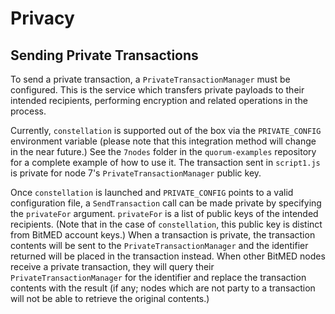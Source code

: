 
# Privacy

## Sending Private Transactions

To send a private transaction, a `PrivateTransactionManager` must be configured. This is the
service which transfers private payloads to their intended recipients, performing
encryption and related operations in the process.

Currently, `constellation` is supported out of the box via the `PRIVATE_CONFIG` environment
variable (please note that this integration method will change in the near future.) See the
`7nodes` folder in the `quorum-examples` repository for a complete example of how to use it.
The transaction sent in `script1.js` is private for node 7's `PrivateTransactionManager`
public key.

Once `constellation` is launched and `PRIVATE_CONFIG` points to a valid configuration file,
a `SendTransaction` call can be made private by specifying the `privateFor` argument.
`privateFor` is a list of public keys of the intended recipients. (Note that in the case of
`constellation`, this public key is distinct from BitMED account keys.) When a transaction
is private, the transaction contents will be sent to the `PrivateTransactionManager` and the
identifier returned will be placed in the transaction instead. When other BitMED nodes
receive a private transaction, they will query their `PrivateTransactionManager` for the
identifier and replace the transaction contents with the result (if any; nodes which are
not party to a transaction will not be able to retrieve the original contents.)
